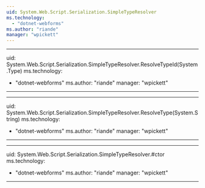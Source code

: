 ```yaml
---
uid: System.Web.Script.Serialization.SimpleTypeResolver
ms.technology: 
  - "dotnet-webforms"
ms.author: "riande"
manager: "wpickett"
---
```


---
uid: System.Web.Script.Serialization.SimpleTypeResolver.ResolveTypeId(System.Type)
ms.technology: 
  - "dotnet-webforms"
ms.author: "riande"
manager: "wpickett"
---

---
uid: System.Web.Script.Serialization.SimpleTypeResolver.ResolveType(System.String)
ms.technology: 
  - "dotnet-webforms"
ms.author: "riande"
manager: "wpickett"
---

---
uid: System.Web.Script.Serialization.SimpleTypeResolver.#ctor
ms.technology: 
  - "dotnet-webforms"
ms.author: "riande"
manager: "wpickett"
---
